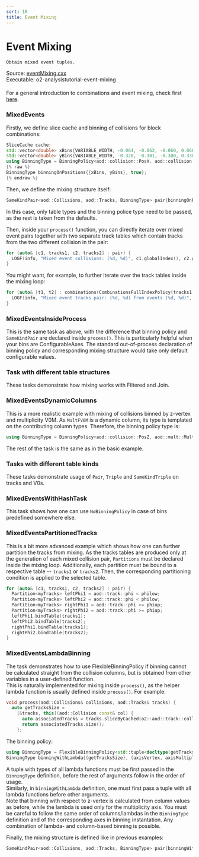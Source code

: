 ```yaml
---
sort: 10
title: Event Mixing
---
```


# Event Mixing

```goal
Obtain mixed event tuples.
```

<div style="margin-bottom:5mm">
  Source: <a href="https://github.com/AliceO2Group/O2Physics/blob/master/Tutorials/src/eventMixing.cxx" target="_blank">eventMixing.cxx</a><br>
  Executable: o2-analysistutorial-event-mixing
</div>

For a general introduction to combinations and event mixing, check first [here](../framework/eventMixing.md).

### MixedEvents

Firstly, we define slice cache and binning of collisions for block combinations:

```cpp
SliceCache cache;
std::vector<double> xBins{VARIABLE_WIDTH, -0.064, -0.062, -0.060, 0.066, 0.068, 0.070, 0.072};
std::vector<double> yBins{VARIABLE_WIDTH, -0.320, -0.301, -0.300, 0.330, 0.340, 0.350, 0.360};
using BinningType = BinningPolicy<aod::collision::PosX, aod::collision::PosY>;
{% raw %}
BinningType binningOnPositions{{xBins, yBins}, true};                                    // true is for 'ignore overflows' (true by default)
{% endraw %}
```

Then, we define the mixing structure itself:

```cpp
SameKindPair<aod::Collisions, aod::Tracks, BinningType> pair{binningOnPositions, 5, -1, &cache}; // indicates that 5 events should be mixed and under/overflow (-1) to be ignored
```

In this case, only table types and the binning police type need to be passed, as the rest is taken from the defaults.

Then, inside your `process()` function, you can directly iterate over mixed event pairs together with two separate track tables which contain tracks from the two different collision in the pair:

```cpp
for (auto& [c1, tracks1, c2, tracks2] : pair) {
  LOGF(info, "Mixed event collisions: (%d, %d)", c1.globalIndex(), c2.globalIndex());
}
```

You might want, for example, to further iterate over the track tables inside the mixing loop:

```cpp
for (auto& [t1, t2] : combinations(CombinationsFullIndexPolicy(tracks1, tracks2))) {
  LOGF(info, "Mixed event tracks pair: (%d, %d) from events (%d, %d)", t1.index(), t2.index(), c1.index(), c2.index());
}
```

### MixedEventsInsideProcess

This is the same task as above, with the difference that binning policy and `SameKindPair` are declared inside `process()`. This is particularly helpful when your bins are ConfigurableAxes. The standard out-of-process declaration of binning policy and corresponding mixing structure would take only default configurable values.

### Task with different table structures

These tasks demonstrate how mixing works with Filtered and Join.

### MixedEventsDynamicColumns

This is a more realistic example with mixing of collisions binned by z-vertex and multiplicity V0M. As `MultFV0M` is a dynamic column, its type is templated on the contributing column types. Therefore, the binning policy type is:

```cpp
using BinningType = BinningPolicy<aod::collision::PosZ, aod::mult::MultFV0M<aod::mult::MultFV0A, aod::mult::MultFV0C>>;
```

The rest of the task is the same as in the basic example.

### Tasks with different table kinds

These tasks demonstrate usage of `Pair`, `Triple` and `SameKindTriple` on tracks and V0s.

### MixedEventsWithHashTask

This task shows how one can use `NoBinningPolicy` in case of bins predefined somewhere else.

### MixedEventsPartitionedTracks

This is a bit more advanced example which shows how one can further partition the tracks from mixing. As the tracks tables are produced only at the generation of each mixed collision pair, `Partitions` must be declared inside the mixing loop. Additionally, each partition must be bound to a respective table -- `tracks1` or `tracks2`. Then, the corresponding partitioning condition is applied to the selected table.

```cpp
for (auto& [c1, tracks1, c2, tracks2] : pair) {
  Partition<myTracks> leftPhi1 = aod::track::phi < philow;
  Partition<myTracks> leftPhi2 = aod::track::phi < philow;
  Partition<myTracks> rightPhi1 = aod::track::phi >= phiup;
  Partition<myTracks> rightPhi2 = aod::track::phi >= phiup;
  leftPhi1.bindTable(tracks1);
  leftPhi2.bindTable(tracks2);
  rightPhi1.bindTable(tracks1);
  rightPhi2.bindTable(tracks2);
}
```

### MixedEventsLambdaBinning

The task demonstrates how to use FlexibleBinningPolicy if binning cannot be calculated straight from the collision columns, but is obtained from other variables in a user-defined function.<br>
This is naturally implemented for mixing inside `process()`, as the helper lambda function is usually defined inside `process()`. For example:
```cpp
void process(aod::Collisions& collisions, aod::Tracks& tracks) {
  auto getTracksSize =
    [&tracks, this](aod::Collision const& col) {
      auto associatedTracks = tracks.sliceByCached(o2::aod::track::collisionId, col.globalIndex(), this->cache); // it's cached, so slicing/grouping happens only once
      return associatedTracks.size();
    };
```

The binning policy:
```cpp
using BinningType = FlexibleBinningPolicy<std::tuple<decltype(getTracksSize)>, aod::collision::PosZ, decltype(getTracksSize)>;
BinningType binningWithLambda{{getTracksSize}, {axisVertex, axisMultiplicity}, true};
```
A tuple with types of all lambda functions must be first passed in the `BinningType` definition, before the rest of arguments follow in the order of usage.<br>
Similarly, in `binningWithLambda` definition, one must first pass a tuple with all lambda functions before other arguments.<br>
Note that binning with respect to z-vertex is calculated from column values as before, while the lambda is used only for the multiplicity axis. You must be careful to follow the same order of columns/lambdas in the `BinningType` definition and of the corresponding axes in binning instantation.
Any combination of lambda- and column-based binning is possible.

Finally, the mixing structure is defined like in previous examples:
```cpp
SameKindPair<aod::Collisions, aod::Tracks, BinningType> pair{binningWithLambda, 5, -1, collisions, tracksTuple, &cache};
```
